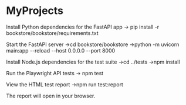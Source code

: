# MyProjects
Install Python dependencies for the FastAPI app
-> pip install -r bookstore/bookstore/requirements.txt

Start the FastAPI server
->cd bookstore/bookstore
->python -m uvicorn main:app --reload --host 0.0.0.0 --port 8000 

Install Node.js dependencies for the test suite
->cd ../tests
->npm install

Run the Playwright API tests
-> npm test

View the HTML test report
->npm run test:report

The report will open in your browser.
